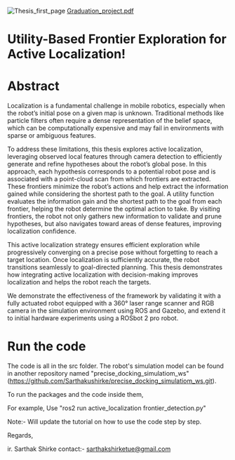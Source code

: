 ![Thesis_first_page](https://github.com/user-attachments/assets/009ccea8-f8d7-4498-9d50-706848a2cb83)
[Graduation_project.pdf](https://github.com/user-attachments/files/19734537/Graduation_project.pdf)
# Utility-Based Frontier Exploration for  Active Localization!

# Abstract
Localization is a fundamental challenge in mobile robotics, especially when the robot’s initial pose on a given map is unknown. Traditional methods like particle filters often require a dense representation of the belief space, which can be computationally expensive and may fail in environments with sparse or ambiguous features.

To address these limitations, this thesis explores active localization, leveraging observed local features through camera detection to efficiently generate and refine hypotheses about the robot’s global pose. In this approach, each hypothesis corresponds to a potential robot pose and is associated with a point-cloud scan from which frontiers are extracted. These frontiers minimize the robot’s actions and help extract the information gained while considering the shortest path to the goal. A utility function evaluates the information gain and the shortest path to the goal from each frontier, helping the robot determine the optimal action to take. By visiting frontiers, the robot not only gathers new information to validate and prune hypotheses, but also navigates toward areas of dense features, improving localization
confidence. 

This active localization strategy ensures efficient exploration while progressively converging on a precise pose without forgetting to reach a target location. Once localization is sufficiently accurate, the robot transitions seamlessly to goal-directed planning. This thesis demonstrates how integrating active localization with decision-making improves localization and helps the robot reach the targets.

We demonstrate the effectiveness of the framework by validating it with a fully actuated robot equipped with a 360° laser range scanner and RGB camera in the simulation environment using ROS and Gazebo, and extend it to initial hardware experiments using a ROSbot 2 pro robot.


# Run the code
The code is all in the src folder. The robot's simulation model can be found in another repository named "precise_docking_simulatiom_ws"(https://github.com/Sarthakushirke/precise_docking_simulatiom_ws.git).

To run the packages and the code inside them,

For example,
Use "ros2 run active_localization frontier_detection.py"


Note:- Will update the tutorial on how to use the code step by step.


Regards,

ir. Sarthak Shirke
contact:- sarthakshirketue@gmail.com
